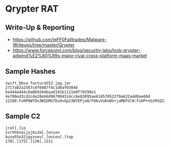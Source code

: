 # Qrypter RAT

## Write-Up & Reporting
* https://github.com/jeFF0Falltrades/Malware-Writeups/tree/master/Qrypter
* https://www.forcepoint.com/blog/security-labs/look-qrypter-adwind%E2%80%99s-major-rival-cross-platform-maas-market


## Sample Hashes
```
swift_bbva_factura553.jpg.jar
2717a02a2567c8f0487f4c1d0af0304b
be444a444c0a069264baad181b1121e0f70299e1
4e788ed3cd2cda28eb6d967004514cc6e83095ae610578522f9a622a4d0ae60d
12288:FxHP0WTOn3WIGMGfDu9vGp23W7EPja0/F66uVoKoWV+jaMKFdlW:FxHP+nGzM1Q23W4j/M6fKFbMKFd8
```

## Sample C2
```
jrat[.]io
vvrhhhnaijyj6s2m[.]onion
buzw55o32jgyznev[.]onion[.]top
178[.]175[.]138[.]211
```
